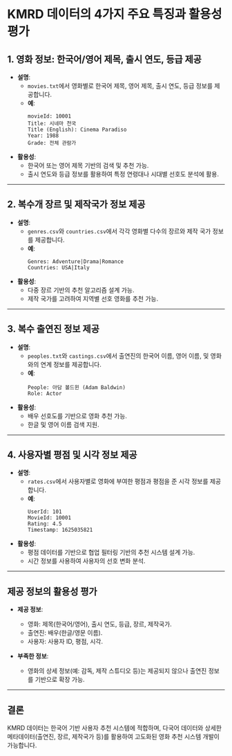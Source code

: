# KMRD 데이터의 4가지 주요 특징과 활용성 평가

## 1. 영화 정보: 한국어/영어 제목, 출시 연도, 등급 제공
- **설명**:
  - `movies.txt`에서 영화별로 한국어 제목, 영어 제목, 출시 연도, 등급 정보를 제공합니다.
  - **예**:
    ```plaintext
    movieId: 10001
    Title: 시네마 천국
    Title (English): Cinema Paradiso
    Year: 1988
    Grade: 전체 관람가
    ```
- **활용성**:
  - 한국어 또는 영어 제목 기반의 검색 및 추천 가능.
  - 출시 연도와 등급 정보를 활용하여 특정 연령대나 시대별 선호도 분석에 활용.

---

## 2. 복수개 장르 및 제작국가 정보 제공
- **설명**:
  - `genres.csv`와 `countries.csv`에서 각각 영화별 다수의 장르와 제작 국가 정보를 제공합니다.
  - **예**:
    ```plaintext
    Genres: Adventure|Drama|Romance
    Countries: USA|Italy
    ```
- **활용성**:
  - 다중 장르 기반의 추천 알고리즘 설계 가능.
  - 제작 국가를 고려하여 지역별 선호 영화를 추천 가능.

---

## 3. 복수 출연진 정보 제공
- **설명**:
  - `peoples.txt`와 `castings.csv`에서 출연진의 한국어 이름, 영어 이름, 및 영화와의 연계 정보를 제공합니다.
  - **예**:
    ```plaintext
    People: 아담 볼드윈 (Adam Baldwin)
    Role: Actor
    ```
- **활용성**:
  - 배우 선호도를 기반으로 영화 추천 가능.
  - 한글 및 영어 이름 검색 지원.

---

## 4. 사용자별 평점 및 시각 정보 제공
- **설명**:
  - `rates.csv`에서 사용자별로 영화에 부여한 평점과 평점을 준 시각 정보를 제공합니다.
  - **예**:
    ```plaintext
    UserId: 101
    MovieId: 10001
    Rating: 4.5
    Timestamp: 1625035821
    ```
- **활용성**:
  - 평점 데이터를 기반으로 협업 필터링 기반의 추천 시스템 설계 가능.
  - 시간 정보를 사용하여 사용자의 선호 변화 분석.

---

## 제공 정보의 활용성 평가
- **제공 정보**:
  - 영화: 제목(한국어/영어), 출시 연도, 등급, 장르, 제작국가.
  - 출연진: 배우(한글/영문 이름).
  - 사용자: 사용자 ID, 평점, 시각.

- **부족한 정보**:
  - 영화의 상세 정보(예: 감독, 제작 스튜디오 등)는 제공되지 않으나 출연진 정보를 기반으로 확장 가능.

---

## 결론
KMRD 데이터는 한국어 기반 사용자 추천 시스템에 적합하며, 다국어 데이터와 상세한 메타데이터(출연진, 장르, 제작국가 등)를 활용하여 고도화된 영화 추천 시스템 개발이 가능합니다.